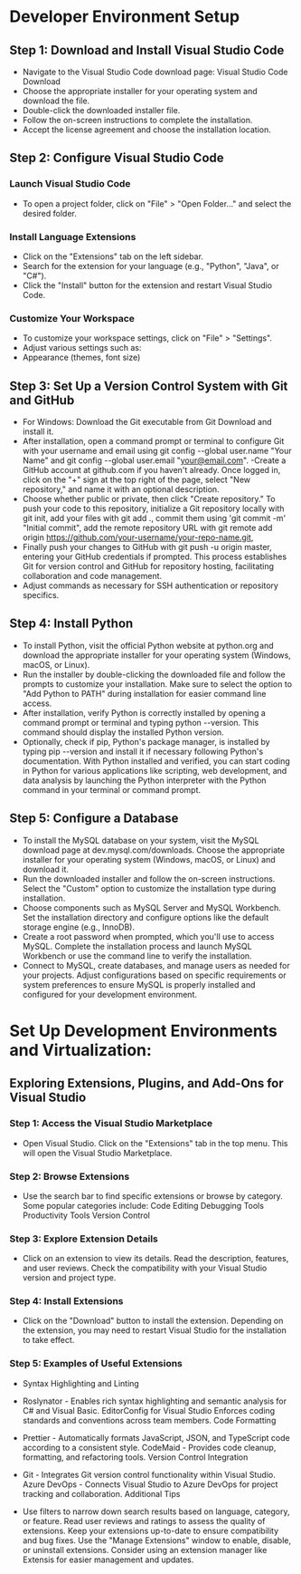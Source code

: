 # Developer Environment Setup
## Step 1: Download and Install Visual Studio Code
- Navigate to the Visual Studio Code download page: Visual Studio Code Download
- Choose the appropriate installer for your operating system and download the file.
- Double-click the downloaded installer file.
- Follow the on-screen instructions to complete the installation.
- Accept the license agreement and choose the installation location.
  
## Step 2: Configure Visual Studio Code
### Launch Visual Studio Code
- To open a project folder, click on "File" > "Open Folder..." and select the desired folder.
### Install Language Extensions
- Click on the "Extensions" tab on the left sidebar.
- Search for the extension for your language (e.g., "Python", "Java", or "C#").
- Click the "Install" button for the extension and restart Visual Studio Code.
### Customize Your Workspace
- To customize your workspace settings, click on "File" > "Settings".
- Adjust various settings such as:
- Appearance (themes, font size)

## Step 3: Set Up a Version Control System with Git and GitHub
- For Windows: Download the Git executable from Git Download and install it.
- After installation, open a command prompt or terminal to configure Git with your username and email using git config --global user.name "Your Name" and git config --global user.email "your@email.com". -Create a GitHub account at github.com if you haven't already. Once logged in, click on the "+" sign at the top right of the page, select "New repository," and name it with an optional description.
- Choose whether public or private, then click "Create repository." To push your code to this repository, initialize a Git repository locally with git init, add your files with git add ., commit them using 'git commit -m' "Initial commit", add the remote repository URL with git remote add origin https://github.com/your-username/your-repo-name.git,
- Finally push your changes to GitHub with git push -u origin master, entering your GitHub credentials if prompted. This process establishes Git for version control and GitHub for repository hosting, facilitating collaboration and code management.
- Adjust commands as necessary for SSH authentication or repository specifics.
  
## Step 4: Install Python
- To install Python, visit the official Python website at python.org and download the appropriate installer for your operating system (Windows, macOS, or Linux).
- Run the installer by double-clicking the downloaded file and follow the prompts to customize your installation. Make sure to select the option to "Add Python to PATH" during installation for easier command line access.
- After installation, verify Python is correctly installed by opening a command prompt or terminal and typing python --version. This command should display the installed Python version.
- Optionally, check if pip, Python's package manager, is installed by typing pip --version and install it if necessary following Python's documentation. With Python installed and verified, you can start coding in Python for various applications like scripting, web development, and data analysis by launching the Python interpreter with the Python command in your terminal or command prompt.
  
## Step 5: Configure a Database
- To install the MySQL database on your system, visit the MySQL download page at dev.mysql.com/downloads. Choose the appropriate installer for your operating system (Windows, macOS, or Linux) and download it.
- Run the downloaded installer and follow the on-screen instructions. Select the "Custom" option to customize the installation type during installation.
- Choose components such as MySQL Server and MySQL Workbench. Set the installation directory and configure options like the default storage engine (e.g., InnoDB).
- Create a root password when prompted, which you'll use to access MySQL. Complete the installation process and launch MySQL Workbench or use the command line to verify the installation.
- Connect to MySQL, create databases, and manage users as needed for your projects. Adjust configurations based on specific requirements or system preferences to ensure MySQL is properly installed and configured for your development environment.
# Set Up Development Environments and Virtualization:
## Exploring Extensions, Plugins, and Add-Ons for Visual Studio
### Step 1: Access the Visual Studio Marketplace
- Open Visual Studio. Click on the "Extensions" tab in the top menu. This will open the Visual Studio Marketplace.
### Step 2: Browse Extensions
- Use the search bar to find specific extensions or browse by category. Some popular categories include: Code Editing Debugging Tools Productivity Tools Version Control
### Step 3: Explore Extension Details
- Click on an extension to view its details. Read the description, features, and user reviews. Check the compatibility with your Visual Studio version and project type.
### Step 4: Install Extensions
- Click on the "Download" button to install the extension. Depending on the extension, you may need to restart Visual Studio for the installation to take effect.
### Step 5: Examples of Useful Extensions
- Syntax Highlighting and Linting

- Roslynator - Enables rich syntax highlighting and semantic analysis for C# and Visual Basic. EditorConfig for Visual Studio Enforces coding standards and conventions across team members. Code Formatting

- Prettier - Automatically formats JavaScript, JSON, and TypeScript code according to a consistent style. CodeMaid - Provides code cleanup, formatting, and refactoring tools. Version Control Integration

- Git - Integrates Git version control functionality within Visual Studio. Azure DevOps - Connects Visual Studio to Azure DevOps for project tracking and collaboration. Additional Tips

- Use filters to narrow down search results based on language, category, or feature. Read user reviews and ratings to assess the quality of extensions. Keep your extensions up-to-date to ensure compatibility and bug fixes. Use the "Manage Extensions" window to enable, disable, or uninstall extensions. Consider using an extension manager like Extensis for easier management and updates.
